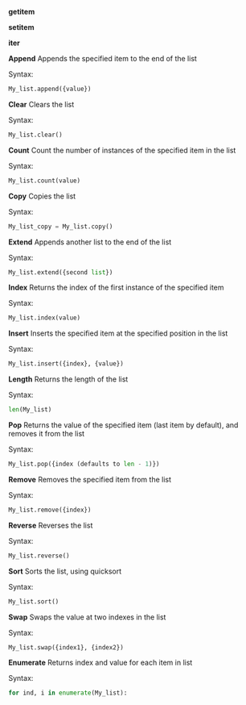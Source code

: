 __getitem__

__setitem__

__iter__


**Append**
Appends the specified item to the end of the list

Syntax:
``` py
My_list.append({value})
```

**Clear**
Clears the list

Syntax:
``` py
My_list.clear()
```

**Count**
Count the number of instances of the specified item in the list

Syntax:
``` py
My_list.count(value)
```

**Copy**
Copies the list

Syntax:
``` py
My_list_copy = My_list.copy()
```

**Extend**
Appends another list to the end of the list

Syntax:
``` py
My_list.extend({second list})
```

**Index**
Returns the index of the first instance of the specified item

Syntax:
``` py
My_list.index(value)
```

**Insert**
Inserts the specified item at the specified position in the list

Syntax:
``` py
My_list.insert({index}, {value})
```

**Length**
Returns the length of the list

Syntax:
``` py
len(My_list)
```

**Pop**
Returns the value of the specified item (last item by default), and removes it from the list

Syntax:
``` py
My_list.pop({index (defaults to len - 1)})
```

**Remove**
Removes the specified item from the list

Syntax:
``` py
My_list.remove({index})
```

**Reverse**
Reverses the list

Syntax:
``` py
My_list.reverse()
```

**Sort**
Sorts the list, using quicksort

Syntax:
``` py
My_list.sort()
```

**Swap**
Swaps the value at two indexes in the list

Syntax:
``` py
My_list.swap({index1}, {index2})
```

**Enumerate**
Returns index and value for each item in list

Syntax:
``` py
for ind, i in enumerate(My_list):
```
